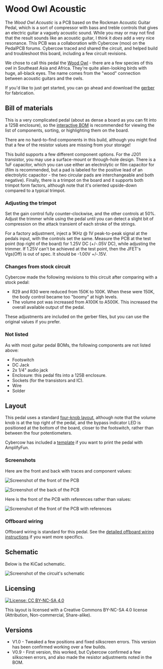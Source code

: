 # Wood Owl Acoustic

The *Wood Owl Acoustic* is a PCB based on the Rockman Acoustic Guitar Pedal, which is a sort of compressor with bass and treble controls that gives an electric guitar a vaguely acoustic sound. While you may or may not find that the result sounds like an acoustic guitar, I think it *does* add a very nice resonance. This PCB was a collaboration with Cybercow (moo) on the PedalPCB forums. Cybercow traced and shared the circuit, and helped build and troubleshoot this board, including a few circuit revisions.

We chose to call this pedal the [Wood Owl](https://en.wikipedia.org/wiki/Spotted_wood_owl) - there are a few species of this owl in Southeast Asia and Africa. They're quite alien-looking birds with huge, all-black eyes. The name comes from the "wood" connection between acoustic guitars and the owls.

If you'd like to just get started, you can go ahead and download the [gerber](https://github.com/RWLPedal/music-pcbs/raw/refs/heads/main/WoodOwlAcoustic/WoodOwlAcoustic.zip) for fabrication.

## Bill of materials

This is a very complicated pedal (about as dense a board as you can fit into a 125B enclosure), so the [interactive BOM](https://html-preview.github.io/?url=https://github.com/RWLPedal/music-pcbs/blob/main/WoodOwlAcoustic/interactive_bom.html) is recommended for viewing the list of components, sorting, or highlighting them on the board.

There are no hard-to-find components in this build, although you might find that a few of the resistor values are missing from your storage!

This build supports a few different component options. For the J201 transistor, you may use a surface-mount or through-hole design. There is a 1uF capacitor, which you can use either an electrolytic or film capacitor for (film is recommended, but a pad is labeled for the positive lead of an electrolytic capacitor - the two circular pads are interchangeable and both negative). Finally, there is a trimpot on the board and it supports both trimpot form factors, although note that it's oriented upside-down compared to a typical trimpot.

### Adjusting the trimpot

Set the gain control fully counter-clockwise, and the other controls at 50%. Adjust the trimmer while using the pedal until you can detect a slight bit of compression on the attack transient of each stroke of the strings.

For a factory adjustment, inject a 1KHz @ 1V peak-to-peak signal at the pedals input, with the controls set the same. Measure the PCB at the test point (top right of the board) for 1.25V DC (+/-.05V DC), while adjusting the trimmer. If 1.25V can't be achieved at the test point, then the JFET's Vgs(Off) is out of spec. It should be -1.00V +/-.15V.

### Changes from stock circuit

Cybercow made the following revisions to this circuit after comparing with a stock pedal:

* R29 and R30 were reduced from 150K to 100K. When these were 150K, the body control became too "boomy" at high levels. 
* The volume pot was increased from A100K to A500K. This increased the overall available output of the pedal.

These adjustments are included on the gerber files, but you can use the original values if you prefer.

### Not listed

As with most guitar pedal BOMs, the following components are not listed above:

* Footswitch
* DC Jack
* 2x 1/4" audio jack
* Enclosure: this pedal fits into a 125B enclosure.
* Sockets (for the transistors and IC).
* Wire
* Solder

## Layout

This pedal uses a standard [four-knob layout](https://github.com/RWLPedal/music-pcbs/blob/main/instructions/DRILLING.md), although note that the volume knob is at the top right of the pedal, and the bypass indicator LED is positioned at the bottom of the board, closer to the footswitch, rather than between the four potentiometers.

Cybercow has included a [template](images/AmplifyFun_template.psd) if you want to print the pedal with AmplifyFun.

### Screenshots

Here are the front and back with traces and component values:

![Screenshot of the front of the PCB](images/pcb_front.png?raw=true)

![Screenshot of the back of the PCB](images/pcb_back.png?raw=true)

Here is the front of the PCB with references rather than values:

![Screenshot of the front of the PCB with references](images/pcb_references.png?raw=true)

### Offboard wiring

Offboard wiring is standard for this pedal. See the [detailed offboard wiring instructions](https://github.com/RWLPedal/music-pcbs/blob/main/instructions/WIRING.md) if you want more specifics.

## Schematic

Below is the KiCad schematic.

![Screenshot of the circuit's schematic](images/schematic.png?raw=true)

## Licensing

[![License: CC BY-NC-SA 4.0](https://licensebuttons.net/l/by-nc-sa/4.0/80x15.png)](https://creativecommons.org/licenses/by-nc-sa/4.0/)

This layout is licensed with a Creative Commons BY-NC-SA 4.0 license (Attribution, Non-commercial, Share-alike).

## Versions

* V1.0 - Tweaked a few positions and fixed silkscreen errors. This version has been confirmed working over a few builds.
* V0.9 - First version, this worked, but Cybercow confirmed a few silkscreen errors, and also made the resistor adjustments noted in the BOM.